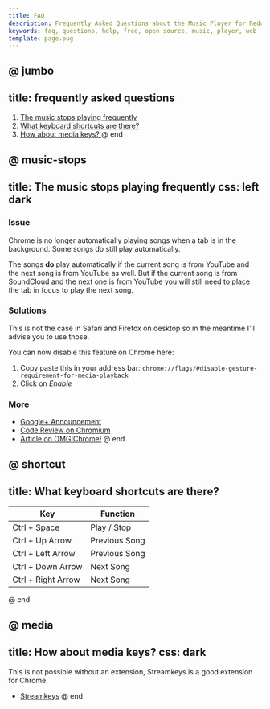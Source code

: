 ```yaml
---
title: FAQ
description: Frequently Asked Questions about the Music Player for Reddit
keywords: faq, questions, help, free, open source, music, player, web
template: page.pug
---
```



@ jumbo
---
title: frequently asked questions
---
1. [The music stops playing frequently](#music-stops)
1. [What keyboard shortcuts are there? ](#shortcut)
1. [How about media keys? ](#media)
@ end

@ music-stops
---
title: The music stops playing frequently
css: left dark
---
### Issue

Chrome is no longer automatically playing songs when a tab is in the background. Some songs do still play automatically.

The songs **do** play automatically if the current song is from YouTube and the next song is from YouTube as well. But if the current song is from SoundCloud and the next one is from YouTube you will still need to place the tab in focus to play the next song.

### Solutions

This is not the case in Safari and Firefox on desktop so in the meantime I'll advise you to use those.

You can now disable this feature on Chrome here:

1. Copy paste this in your address bar: `chrome://flags/#disable-gesture-requirement-for-media-playback`
2. Click on *Enable*

### More

* [Google+ Announcement](https://plus.google.com/+FrancoisBeaufort/posts/6PiJQqJzGqX)
* [Code Review on Chromium](https://codereview.chromium.org/1292433002/)
* [Article on OMG!Chrome!](http://www.omgchrome.com/chrome-no-longer-autoplay-video-background-tabs/)
@ end

@ shortcut
---
title: What keyboard shortcuts are there?
---
Key | Function
---- | ---------
Ctrl + Space | Play / Stop
Ctrl + Up Arrow| Previous Song
Ctrl + Left Arrow | Previous Song
Ctrl + Down Arrow | Next Song
Ctrl + Right Arrow | Next Song
@ end

@ media
---
title: How about media keys?
css: dark
---
This is not possible without an extension, Streamkeys is a good extension for Chrome.

* [Streamkeys](http://streamkeys.com/)
@ end
